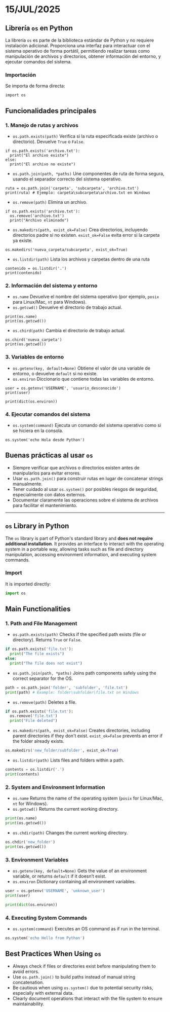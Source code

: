 # 15/JUL/2025

## Librería `os` en Python

La librería `os` es parte de la biblioteca estándar de Python y no requiere instalación adicional. Proporciona una interfaz para interactuar con el sistema operativo de forma portátil, permitiendo realizar tareas como manipulación de archivos y directorios, obtener información del entorno, y ejecutar comandos del sistema.

### Importación

Se importa de forma directa:

```
import os
```

## Funcionalidades principales

### 1. Manejo de rutas y archivos

- `os.path.exists(path)` Verifica si la ruta especificada existe (archivo o directorio). Devuelve `True` o `False`.
```
if os.path.exists('archivo.txt'):
  print("El archivo existe")
else:
  print("El archivo no existe")
```

- `os.path.join(path, *paths)` Une componentes de ruta de forma segura, usando el separador correcto del sistema operativo.
```
ruta = os.path.join('carpeta', 'subcarpeta', 'archivo.txt')
print(ruta) # Ejemplo: carpeta\subcarpeta\archivo.txt en Windows
```
- `os.remove(path)` Elimina un archivo.
```
if os.path.exists('archivo.txt'):
  os.remove('archivo.txt')
  print("Archivo eliminado")
```
- `os.makedirs(path, exist_ok=False)` Crea directorios, incluyendo directorios padre si no existen. `exist_ok=False` evita error si la carpeta ya existe.
```
os.makedirs('nueva_carpeta/subcarpeta', exist_ok=True)
```
- `os.listdir(path)` Lista los archivos y carpetas dentro de una ruta
```
contenido = os.listdir('.')
print(contenido)
```

### 2. Información del sistema y entorno

- `os.name` Devuelve el nombre del sistema operativo (por ejemplo, `posix` para Linux/Mac, `nt` para Windows).
- `os.getcwd()` Devuelve el directorio de trabajo actual.
```
print(os.name)
print(os.getcwd())
```
- `os.chird(path)` Cambia el directorio de trabajo actual.
```
os.chird('nueva_carpeta')
print(os.getcwd())
```

### 3. Variables de entorno

- `os.getenv(key, default=None)` Obtiene el valor de una variable de entorno, o devuelve `default` si no existe.
- `os.environ` Diccionario que contiene todas las variables de entorno.
```
user = os.getenv('USERNAME', 'usuario_desconocido')
print(user)

print(dict(os.environ))
```

### 4. Ejecutar comandos del sistema

- `os.system(command)` Ejecuta un comando del sistema operativo como si se hiciera en la consola.
```
os.system('echo Hola desde Python')
```

## Buenas prácticas al usar `os`

- Siempre verificar que archivos o directorios existen antes de manipularlos para evitar errores.
- Usar `os.path.join()` para construir rutas en lugar de concatenar strings manualmente.
- Tener cuidado al usar `os.system()` por posibles riesgos de seguridad, especialmente con datos externos.
- Documentar claramente las operaciones sobre el sistema de archivos para facilitar el mantenimiento.

---

## `os` Library in Python

The `os` library is part of Python's standard library and **does not require additional installation**. It provides an interface to interact with the operating system in a portable way, allowing tasks such as file and directory manipulation, accessing environment information, and executing system commands.

### Import

It is imported directly:

```python
import os
```

## Main Functionalities

### 1. Path and File Management

- `os.path.exists(path)` Checks if the specified path exists (file or directory). Returns `True` or `False`.
```python
if os.path.exists('file.txt'):
  print("The file exists")
else:
  print("The file does not exist")
```

- `os.path.join(path, *paths)` Joins path components safely using the correct separator for the OS.
```python
path = os.path.join('folder', 'subfolder', 'file.txt')
print(path) # Example: folder\subfolder\file.txt on Windows
```

- `os.remove(path)` Deletes a file.
```python
if os.path.exists('file.txt'):
  os.remove('file.txt')
  print("File deleted")
```

- `os.makedirs(path, exist_ok=False)` Creates directories, including parent directories if they don't exist. `exist_ok=False` prevents an error if the folder already exists.
```python
os.makedirs('new_folder/subfolder', exist_ok=True)
```

- `os.listdir(path)` Lists files and folders within a path.
```python
contents = os.listdir('.')
print(contents)
```

### 2. System and Environment Information

- `os.name` Returns the name of the operating system (`posix` for Linux/Mac, `nt` for Windows).
- `os.getcwd()` Returns the current working directory.
```python
print(os.name)
print(os.getcwd())
```

- `os.chdir(path)` Changes the current working directory.
```python
os.chdir('new_folder')
print(os.getcwd())
```

### 3. Environment Variables

- `os.getenv(key, default=None)` Gets the value of an environment variable, or returns `default` if it doesn’t exist.
- `os.environ` Dictionary containing all environment variables.
```python
user = os.getenv('USERNAME', 'unknown_user')
print(user)

print(dict(os.environ))
```

### 4. Executing System Commands

- `os.system(command)` Executes an OS command as if run in the terminal.
```python
os.system('echo Hello from Python')
```

## Best Practices When Using `os`

- Always check if files or directories exist before manipulating them to avoid errors.
- Use `os.path.join()` to build paths instead of manual string concatenation.
- Be cautious when using `os.system()` due to potential security risks, especially with external data.
- Clearly document operations that interact with the file system to ensure maintainability.








